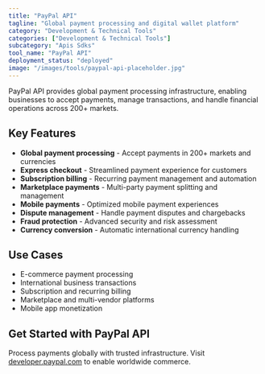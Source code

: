 ```yaml
---
title: "PayPal API"
tagline: "Global payment processing and digital wallet platform"
category: "Development & Technical Tools"
categories: ["Development & Technical Tools"]
subcategory: "Apis Sdks"
tool_name: "PayPal API"
deployment_status: "deployed"
image: "/images/tools/paypal-api-placeholder.jpg"
---
```

PayPal API provides global payment processing infrastructure, enabling businesses to accept payments, manage transactions, and handle financial operations across 200+ markets.

## Key Features

- **Global payment processing** - Accept payments in 200+ markets and currencies
- **Express checkout** - Streamlined payment experience for customers
- **Subscription billing** - Recurring payment management and automation
- **Marketplace payments** - Multi-party payment splitting and management
- **Mobile payments** - Optimized mobile payment experiences
- **Dispute management** - Handle payment disputes and chargebacks
- **Fraud protection** - Advanced security and risk assessment
- **Currency conversion** - Automatic international currency handling

## Use Cases

- E-commerce payment processing
- International business transactions
- Subscription and recurring billing
- Marketplace and multi-vendor platforms
- Mobile app monetization

## Get Started with PayPal API

Process payments globally with trusted infrastructure. Visit [developer.paypal.com](https://developer.paypal.com) to enable worldwide commerce.